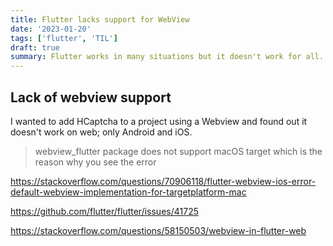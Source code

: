 ```yaml
---
title: Flutter lacks support for WebView
date: '2023-01-20'
tags: ['flutter', 'TIL']
draft: true
summary: Flutter works in many situations but it doesn't work for all.
---
```


## Lack of webview support

I wanted to add HCaptcha to a project using a Webview and found out it doesn't
work on web; only Android and iOS.

> webview_flutter package does not support macOS target which is the reason why
> you see the error

https://stackoverflow.com/questions/70906118/flutter-webview-ios-error-default-webview-implementation-for-targetplatform-mac

https://github.com/flutter/flutter/issues/41725

https://stackoverflow.com/questions/58150503/webview-in-flutter-web
